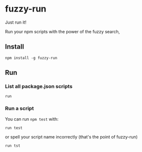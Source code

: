 # fuzzy-run
Just run it!

Run your npm scripts with the power of the fuzzy search,

## Install

```
npm install -g fuzzy-run
```

## Run

### List all package.json scripts

```
run
```

### Run a script 
You can run ```npm test``` with:

```
run test
```

or spell your script name incorrectly (that's the point of fuzzy-run)

```
run tst
```


